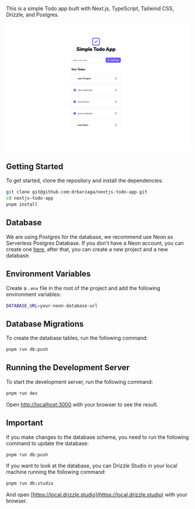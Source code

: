 This is a simple Todo app built with Next.js, TypeScript, Tailwind CSS, Drizzle, and Postgres.

<div align="center">
    <img src="public/app.png" align="center" alt="Todo App" width="950">
</div>

## Getting Started

To get started, clone the repository and install the dependencies:

```bash
git clone git@github.com:drbarzaga/nextjs-todo-app.git
cd nextjs-todo-app
pnpm install
```

## Database

We are using Postgres for the database, we recommend use Neon as Serverless Postgres Database.
If you don't have a Neon account, you can create one [here](https://neon.tech), after that, you
can create a new project and a new database.

## Environment Variables

Create a `.env` file in the root of the project and add the following environment variables:

```bash
DATABASE_URL=your-neon-database-url
```

## Database Migrations

To create the database tables, run the following command:

```bash
pnpm run db:push
```

## Running the Development Server

To start the development server, run the following command:

```bash
pnpm run dev
```

Open [http://localhost:3000](http://localhost:3000) with your browser to see the result.

## Important

If you make changes to the database schema, you need to run the following command to update the database:

```bash
pnpm run db:push
```

If you want to look at the database, you can Drizzle Studio in your local machine running the following command:

```bash
pnpm run db:studio
```

And open [https://local.drizzle.studio](https://local.drizzle.studio) with your browser.
